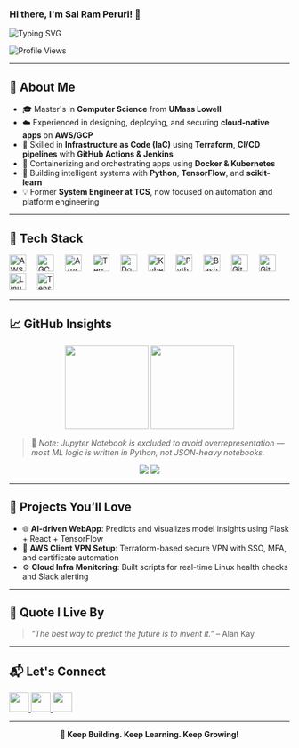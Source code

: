 ### Hi there, I'm Sai Ram Peruri! 👋

![Typing SVG](https://readme-typing-svg.herokuapp.com?font=Fira+Code&size=24&pause=1000&color=F7F7F7&center=true&vCenter=true&width=435&lines=Cloud+DevOps+Engineer;AI/ML+Engineer;Terraform+%7C+Kubernetes+%7C+AWS;Master's+in+CS+@+UMass+Lowell)

![Profile Views](https://komarev.com/ghpvc/?username=sairam-peruri&label=PROFILE+VIEWS&color=blue&style=for-the-badge)

---

## 🚀 About Me
- 🎓 Master's in **Computer Science** from **UMass Lowell**
- ☁️ Experienced in designing, deploying, and securing **cloud-native apps** on **AWS/GCP**
- 🔁 Skilled in **Infrastructure as Code (IaC)** using **Terraform**, **CI/CD pipelines** with **GitHub Actions & Jenkins**
- 🐳 Containerizing and orchestrating apps using **Docker & Kubernetes**
- 🧠 Building intelligent systems with **Python**, **TensorFlow**, and **scikit-learn**
- 💡 Former **System Engineer at TCS**, now focused on automation and platform engineering

---

## 🧰 Tech Stack

<div align="left">
  <img src="https://cdn.jsdelivr.net/gh/devicons/devicon/icons/amazonwebservices/amazonwebservices-original-wordmark.svg" height="30" alt="AWS" />
  <img width="12" />
  <img src="https://cdn.jsdelivr.net/gh/devicons/devicon/icons/googlecloud/googlecloud-original.svg" height="30" alt="GCP" />
  <img width="12" />
  <img src="https://cdn.jsdelivr.net/gh/devicons/devicon/icons/azure/azure-original.svg" height="30" alt="Azure" />
  <img width="12" />
  <img src="https://www.vectorlogo.zone/logos/terraformio/terraformio-icon.svg" height="30" alt="Terraform" />
  <img width="12" />
  <img src="https://cdn.jsdelivr.net/gh/devicons/devicon/icons/docker/docker-original.svg" height="30" alt="Docker" />
  <img width="12" />
  <img src="https://cdn.jsdelivr.net/gh/devicons/devicon/icons/kubernetes/kubernetes-plain.svg" height="30" alt="Kubernetes" />
  <img width="12" />
  <img src="https://cdn.jsdelivr.net/gh/devicons/devicon/icons/python/python-original.svg" height="30" alt="Python" />
  <img width="12" />
  <img src="https://cdn.jsdelivr.net/gh/devicons/devicon/icons/bash/bash-original.svg" height="30" alt="Bash" />
  <img width="12" />
  <img src="https://cdn.jsdelivr.net/gh/devicons/devicon/icons/github/github-original.svg" height="30" alt="GitHub" />
  <img width="12" />
  <img src="https://cdn.jsdelivr.net/gh/devicons/devicon/icons/git/git-original.svg" height="30" alt="Git" />
  <img width="12" />
  <img src="https://cdn.jsdelivr.net/gh/devicons/devicon/icons/linux/linux-original.svg" height="30" alt="Linux" />
  <img width="12" />
  <img src="https://cdn.jsdelivr.net/gh/devicons/devicon/icons/tensorflow/tensorflow-original.svg" height="30" alt="TensorFlow" />
</div>

---

## 📈 GitHub Insights

<div align="center">
  <img src="https://github-readme-stats.vercel.app/api?username=sairam-peruri&show_icons=true&include_all_commits=true&count_private=true&theme=dracula&hide_border=false" height="150" />
  <img src="https://github-readme-stats.vercel.app/api/top-langs/?username=sairam-peruri&hide=Jupyter%20Notebook&layout=compact&langs_count=6&theme=dracula&hide_border=false" height="150" />
</div>

> 📌 *Note: Jupyter Notebook is excluded to avoid overrepresentation — most ML logic is written in Python, not JSON-heavy notebooks.*

<div align="center">
  <img src="https://streak-stats.demolab.com?user=sairam-peruri&theme=dracula&hide_border=false" />
  <img src="https://github-readme-activity-graph.vercel.app/graph?username=sairam-peruri&theme=dracula&hide_border=false" />
</div>

---

## 🧠 Projects You’ll Love
- 🌐 **AI-driven WebApp**: Predicts and visualizes model insights using Flask + React + TensorFlow
- 🔐 **AWS Client VPN Setup**: Terraform-based secure VPN with SSO, MFA, and certificate automation
- ⚙️ **Cloud Infra Monitoring**: Built scripts for real-time Linux health checks and Slack alerting

---

## 📝 Quote I Live By
> *"The best way to predict the future is to invent it."* – Alan Kay

---

## 📬 Let's Connect

<div align="left">
  <a href="https://github.com/sairam-peruri" target="_blank">
    <img src="https://img.shields.io/badge/GitHub-181717?style=for-the-badge&logo=github&logoColor=white" height="35" />
  </a>
  <a href="https://www.linkedin.com/in/sairamperuri" target="_blank">
    <img src="https://img.shields.io/badge/LinkedIn-0077B5?style=for-the-badge&logo=linkedin&logoColor=white" height="35" />
  </a>
  <a href="mailto:sairam_peruri@student.uml.edu" target="_blank">
    <img src="https://img.shields.io/badge/Email-D14836?style=for-the-badge&logo=gmail&logoColor=white" height="35" />
  </a>
</div>

---

<div align="center">
  <b>🚀 Keep Building. Keep Learning. Keep Growing!</b>
</div>
